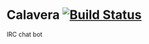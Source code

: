 # Calavera [![Build Status](https://travis-ci.org/willricketts/calavera.svg?branch=master)](https://travis-ci.org/willricketts/calavera)
IRC chat bot
